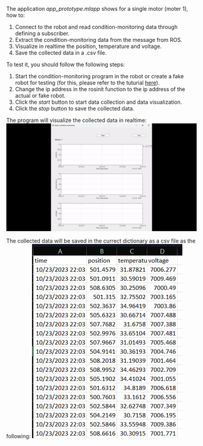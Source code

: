 The application *app_prototype.mlapp* shows for a single motor (moter 1), how to:
1. Connect to the robot and read condition-monitoring data through defining a subscriber.
2. Extract the condition-monitoring data from the message from ROS.
3. Visualize in realtime the position, temperature and voltage.
4. Save the collected data in a .csv file.

To test it, you should follow the following steps:
1. Start the condition-monitoring program in the robot or create a fake robot for testing (for this, please refer to the tuturial [here](create_a_fake_robot_for_testing.md)).
2. Change the ip address in the rosinit function to the ip address of the actual or fake robot.
3. Click the *start* button to start data collection and data visualization. 
4. Click the *stop* button to save the collected data.

The program will visualize the collected data in realtime:
![Alt text](screen_shots/result_3.gif)

The collected data will be saved in the currect dictionary as a csv file as the following:
![](screen_shots/result_4.png)